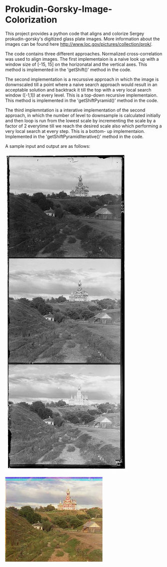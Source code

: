 # Prokudin-Gorsky-Image-Colorization
This project provides a python code that aligns and colorize Sergey prokudin-gorsky's digitized glass plate images.
More information about the images can be found here http://www.loc.gov/pictures/collection/prok/.

The code contains three different approaches.
Normalized cross-correlation was used to align images.
The first implementaion is a naive look up with a window size of [-15, 15] on the horizonatal and the vertical axes. This method is implemented in the 'getShift()' method in the code.

The second implementation is a recurssive approach in which the image is donwnscaled till a point where a naive search approach would result in an acceptable solution and backtrack it till the top with a very local search window ([-1,1]) at every level. This is a top-down recursive implementaion. This method is implemented in the 'getShiftPyramid()' method in the code.

The third implemntation is a interative implementation of the second approach, in which the number of level to downsample is calculated initially and then loop is run from the lowest scale by incrementing the scale by a factor of 2 everytime till we reach the desired scale also which performing a very local search at every step. This is a bottom- up implementaion. Implemented in the 'getShiftPyramidIterative()' method in the code.

A sample input and output are as follows:

![alt text](https://github.com/nitinchakravarthy/Prokudin-Gorsky-Image-Colorization/blob/master/Images/cathedral.jpg)



![alt text](https://github.com/nitinchakravarthy/Prokudin-Gorsky-Image-Colorization/blob/master/Results/cathedral.jpg)
